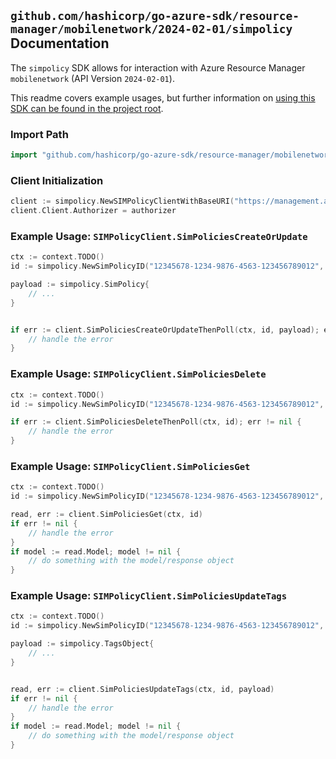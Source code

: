 
## `github.com/hashicorp/go-azure-sdk/resource-manager/mobilenetwork/2024-02-01/simpolicy` Documentation

The `simpolicy` SDK allows for interaction with Azure Resource Manager `mobilenetwork` (API Version `2024-02-01`).

This readme covers example usages, but further information on [using this SDK can be found in the project root](https://github.com/hashicorp/go-azure-sdk/tree/main/docs).

### Import Path

```go
import "github.com/hashicorp/go-azure-sdk/resource-manager/mobilenetwork/2024-02-01/simpolicy"
```


### Client Initialization

```go
client := simpolicy.NewSIMPolicyClientWithBaseURI("https://management.azure.com")
client.Client.Authorizer = authorizer
```


### Example Usage: `SIMPolicyClient.SimPoliciesCreateOrUpdate`

```go
ctx := context.TODO()
id := simpolicy.NewSimPolicyID("12345678-1234-9876-4563-123456789012", "example-resource-group", "mobileNetworkValue", "simPolicyValue")

payload := simpolicy.SimPolicy{
	// ...
}


if err := client.SimPoliciesCreateOrUpdateThenPoll(ctx, id, payload); err != nil {
	// handle the error
}
```


### Example Usage: `SIMPolicyClient.SimPoliciesDelete`

```go
ctx := context.TODO()
id := simpolicy.NewSimPolicyID("12345678-1234-9876-4563-123456789012", "example-resource-group", "mobileNetworkValue", "simPolicyValue")

if err := client.SimPoliciesDeleteThenPoll(ctx, id); err != nil {
	// handle the error
}
```


### Example Usage: `SIMPolicyClient.SimPoliciesGet`

```go
ctx := context.TODO()
id := simpolicy.NewSimPolicyID("12345678-1234-9876-4563-123456789012", "example-resource-group", "mobileNetworkValue", "simPolicyValue")

read, err := client.SimPoliciesGet(ctx, id)
if err != nil {
	// handle the error
}
if model := read.Model; model != nil {
	// do something with the model/response object
}
```


### Example Usage: `SIMPolicyClient.SimPoliciesUpdateTags`

```go
ctx := context.TODO()
id := simpolicy.NewSimPolicyID("12345678-1234-9876-4563-123456789012", "example-resource-group", "mobileNetworkValue", "simPolicyValue")

payload := simpolicy.TagsObject{
	// ...
}


read, err := client.SimPoliciesUpdateTags(ctx, id, payload)
if err != nil {
	// handle the error
}
if model := read.Model; model != nil {
	// do something with the model/response object
}
```
